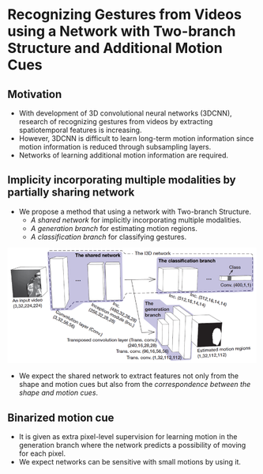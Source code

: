 # Recognizing Gestures from Videos using a Network with Two-branch Structure and Additional Motion Cues 
## Motivation
* With development of 3D convolutional neural networks (3DCNN), research of recognizing gestures from videos by extracting spatiotemporal features  is increasing. 
* However, 3DCNN is difficult to learn long-term motion information since motion information is reduced through subsampling layers.
* Networks of learning additional motion information are required.

## Implicity incorporating multiple modalities by partially sharing network
* We propose a method that using a network with Two-branch Structure.
  * *A shared network* for implicitly incorporating multiple modalities.
  * *A generation branch* for estimating motion regions.
  * *A classification branch* for classifying gestures.
<div align=center><img src="./png/overview.png" width="800"/></div>

* We expect the shared network to extract features not only from the shape and motion cues but also from the *correspondence between the shape and motion cues*.

## Binarized motion cue
* It is given as extra pixel-level supervision for learning motion in the generation branch where the network predicts a possibility of moving for each pixel.
* We expect networks can be sensitive with small motions by using it.



